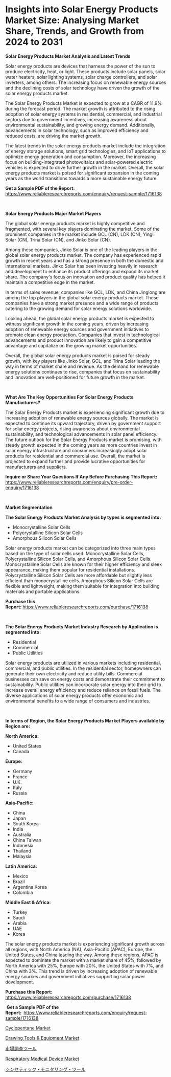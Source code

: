 <p><h1>Insights into Solar Energy Products Market Size: Analysing Market Share, Trends, and Growth from 2024 to 2031</h1></p><p><strong>Solar Energy Products Market Analysis and Latest Trends</strong></p>
<p><p>Solar energy products are devices that harness the power of the sun to produce electricity, heat, or light. These products include solar panels, solar water heaters, solar lighting systems, solar charge controllers, and solar inverters, among others. The increasing focus on renewable energy sources and the declining costs of solar technology have driven the growth of the solar energy products market.</p><p>The Solar Energy Products Market is expected to grow at a CAGR of 11.9% during the forecast period. The market growth is attributed to the rising adoption of solar energy systems in residential, commercial, and industrial sectors due to government incentives, increasing awareness about environmental sustainability, and growing energy demand. Additionally, advancements in solar technology, such as improved efficiency and reduced costs, are driving the market growth.</p><p>The latest trends in the solar energy products market include the integration of energy storage solutions, smart grid technologies, and IoT applications to optimize energy generation and consumption. Moreover, the increasing focus on building-integrated photovoltaics and solar-powered electric vehicles is expected to drive further growth in the market. Overall, the solar energy products market is poised for significant expansion in the coming years as the world transitions towards a more sustainable energy future.</p></p>
<p><strong>Get a Sample PDF of the Report:&nbsp;</strong> <a href="https://www.reliableresearchreports.com/enquiry/request-sample/1716138">https://www.reliableresearchreports.com/enquiry/request-sample/1716138</a></p>
<p>&nbsp;</p>
<p><strong>Solar Energy Products Major Market Players</strong></p>
<p><p>The global solar energy products market is highly competitive and fragmented, with several key players dominating the market. Some of the prominent companies in the market include GCL (CN), LDK (CN), Yingli Solar (CN), Trina Solar (CN), and Jinko Solar (CN).</p><p>Among these companies, Jinko Solar is one of the leading players in the global solar energy products market. The company has experienced rapid growth in recent years and has a strong presence in both the domestic and international markets. Jinko Solar has been investing heavily in research and development to enhance its product offerings and expand its market share. The company's focus on innovation and product quality has helped it maintain a competitive edge in the market.</p><p>In terms of sales revenue, companies like GCL, LDK, and China Jinglong are among the top players in the global solar energy products market. These companies have a strong market presence and a wide range of products catering to the growing demand for solar energy solutions worldwide.</p><p>Looking ahead, the global solar energy products market is expected to witness significant growth in the coming years, driven by increasing adoption of renewable energy sources and government initiatives to promote clean energy production. Companies that invest in technological advancements and product innovation are likely to gain a competitive advantage and capitalize on the growing market opportunities.</p><p>Overall, the global solar energy products market is poised for steady growth, with key players like Jinko Solar, GCL, and Trina Solar leading the way in terms of market share and revenue. As the demand for renewable energy solutions continues to rise, companies that focus on sustainability and innovation are well-positioned for future growth in the market.</p></p>
<p>&nbsp;</p>
<p><strong>What Are The Key Opportunities For Solar Energy Products Manufacturers?</strong></p>
<p><p>The Solar Energy Products market is experiencing significant growth due to increasing adoption of renewable energy sources globally. The market is expected to continue its upward trajectory, driven by government support for solar energy projects, rising awareness about environmental sustainability, and technological advancements in solar panel efficiency. The future outlook for the Solar Energy Products market is promising, with steady growth expected in the coming years as more countries invest in solar energy infrastructure and consumers increasingly adopt solar products for residential and commercial use. Overall, the market is projected to expand further and provide lucrative opportunities for manufacturers and suppliers.</p></p>
<p><strong>Inquire or Share Your Questions If Any Before Purchasing This Report:</strong> <a href="https://www.reliableresearchreports.com/enquiry/pre-order-enquiry/1716138">https://www.reliableresearchreports.com/enquiry/pre-order-enquiry/1716138</a></p>
<p>&nbsp;</p>
<p><strong>Market Segmentation</strong></p>
<p><strong>The Solar Energy Products Market Analysis by types is segmented into:</strong></p>
<p><ul><li>Monocrystalline Solar Cells</li><li>Polycrystalline Silicon Solar Cells</li><li>Amorphous Silicon Solar Cells</li></ul></p>
<p><p>Solar energy products market can be categorized into three main types based on the type of solar cells used: Monocrystalline Solar Cells, Polycrystalline Silicon Solar Cells, and Amorphous Silicon Solar Cells. Monocrystalline Solar Cells are known for their higher efficiency and sleek appearance, making them popular for residential installations. Polycrystalline Silicon Solar Cells are more affordable but slightly less efficient than monocrystalline cells. Amorphous Silicon Solar Cells are flexible and lightweight, making them suitable for integration into building materials and portable applications.</p></p>
<p><strong>Purchase this Report:&nbsp;</strong><a href="https://www.reliableresearchreports.com/purchase/1716138">https://www.reliableresearchreports.com/purchase/1716138</a></p>
<p>&nbsp;</p>
<p><strong>The Solar Energy Products Market Industry Research by Application is segmented into:</strong></p>
<p><ul><li>Residential</li><li>Commercial</li><li>Public Utilities</li></ul></p>
<p><p>Solar energy products are utilized in various markets including residential, commercial, and public utilities. In the residential sector, homeowners can generate their own electricity and reduce utility bills. Commercial businesses can save on energy costs and demonstrate their commitment to sustainability. Public utilities can incorporate solar energy into their grid to increase overall energy efficiency and reduce reliance on fossil fuels. The diverse applications of solar energy products offer economic and environmental benefits to a wide range of consumers and industries.</p></p>
<p>&nbsp;</p>
<p><strong>In terms of Region, the Solar Energy Products Market Players available by Region are:</strong></p>
<p>
    <p> <strong> North America: </strong>
        <ul>
            <li>United States</li>
            <li>Canada</li>
        </ul>
        </p> 
    <p> <strong> Europe: </strong>
        <ul>
            <li>Germany</li>
            <li>France</li>
            <li>U.K.</li>
            <li>Italy</li>
            <li>Russia</li>
        </ul>
        </p> 
    <p> <strong> Asia-Pacific: </strong>
        <ul>
            <li>China</li>
            <li>Japan</li>
            <li>South Korea</li>
            <li>India</li>
            <li>Australia</li>
            <li>China Taiwan</li>
            <li>Indonesia</li>
            <li>Thailand</li>
            <li>Malaysia</li>
        </ul>
        </p> 
    <p> <strong> Latin America: </strong>
        <ul>
            <li>Mexico</li>
            <li>Brazil</li>
            <li>Argentina Korea</li>
            <li>Colombia</li>
        </ul>
        </p> 
    <p> <strong> Middle East & Africa: </strong>
        <ul>
            <li>Turkey</li>
            <li>Saudi</li>
            <li>Arabia</li>
            <li>UAE</li>
            <li>Korea</li>
        </ul>
    </p>
    </p>
<p><p>The solar energy products market is experiencing significant growth across all regions, with North America (NA), Asia-Pacific (APAC), Europe, the United States, and China leading the way. Among these regions, APAC is expected to dominate the market with a market share of 45%, followed by North America with 25%, Europe with 20%, the United States with 7%, and China with 3%. This trend is driven by increasing adoption of renewable energy sources and government initiatives supporting solar power development.</p></p>
<p><strong>Purchase this Report: </strong><a href="https://www.reliableresearchreports.com/purchase/1716138">https://www.reliableresearchreports.com/purchase/1716138</a></p>
<p>&nbsp;<strong>Get a Sample PDF of the Report:&nbsp;&nbsp;</strong><a href="https://www.reliableresearchreports.com/enquiry/request-sample/1716138">https://www.reliableresearchreports.com/enquiry/request-sample/1716138</a></p>
<p><strong></strong></p>
<p><p><a href="https://view.publitas.com/reportprime-1/cyclopentane-market-offers-provide-insightful-data-for-the-time-period-from-2024-to-2031-and-also-provide-analysis-based-on-application-type-and-region/">Cyclopentane Market</a></p><p><a href="https://silk-columnist-571.notion.site/Global-Drawing-Tools-Equipment-Market-by-Types-Applications-and-Major-Players-with-Regional-Gro-e2adb5fee849499b8a1f0bd6f365c06a">Drawing Tools & Equipment Market</a></p><p><a href="https://medium.com/@javiermante/%E5%B8%82%E5%A0%B4%E8%AA%BF%E6%9F%BB%E3%83%84%E3%83%BC%E3%83%AB-%E5%B8%82%E5%A0%B4%E8%A6%8F%E6%A8%A1-cagr-%E3%83%88%E3%83%AC%E3%83%B3%E3%83%89-2024-2030-b10e5285829e">市場調査ツール</a></p><p><a href="https://cute-banjo-8ca.notion.site/Respiratory-Medical-Device-Market-Research-Report-Provides-Critical-Insights-that-can-help-Shape-Bus-db510d5f13b246729ea4f3c16e670154">Respiratory Medical Device Market</a></p><p><a href="https://medium.com/@javiermante/%E5%90%88%E6%88%90%E7%9B%A3%E8%A6%96%E3%83%84%E3%83%BC%E3%83%AB%E5%B8%82%E5%A0%B4%E3%81%AE%E8%A6%8F%E6%A8%A1-cagr-%E3%83%88%E3%83%AC%E3%83%B3%E3%83%89-2024%E5%B9%B4-2030%E5%B9%B4-264210eb7b36">シンセティック・モニタリング・ツール</a></p></p>